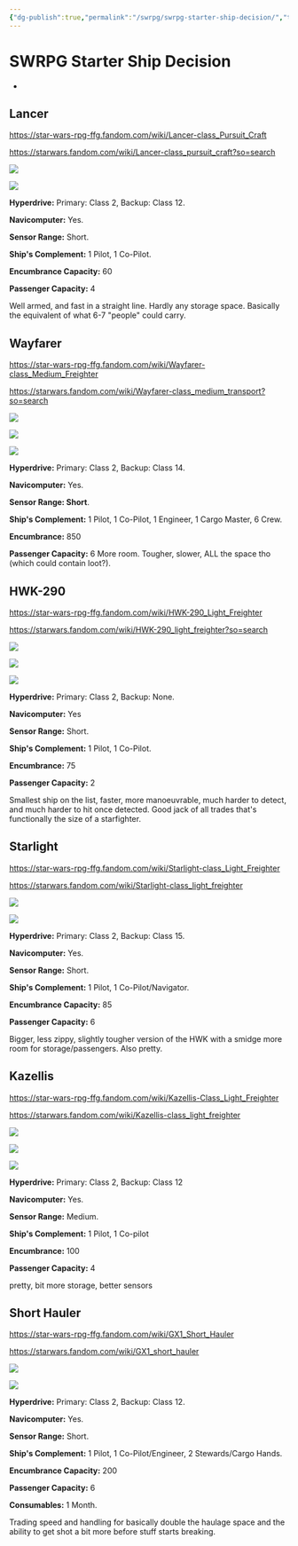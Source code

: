 ```yaml
---
{"dg-publish":true,"permalink":"/swrpg/swrpg-starter-ship-decision/","title":"SWRPG Starter Ship Decision","created":"2023-11-14T06:21:33.303+00:00","updated":"2025-02-25T21:43:27.562+00:00"}
---
```



# SWRPG Starter Ship Decision

+

## Lancer

https://star-wars-rpg-ffg.fandom.com/wiki/Lancer-class_Pursuit_Craft

https://starwars.fandom.com/wiki/Lancer-class_pursuit_craft?so=search

![](https://i.pinimg.com/originals/01/4d/bb/014dbb475f96b15c2e947c7ae213ee41.jpg)

![](Pasted%20image%2020231114062314%201.png)

**Hyperdrive:** Primary: Class 2, Backup: Class 12.

**Navicomputer:** Yes.

**Sensor Range:** Short.

**Ship's Complement:** 1 Pilot, 1 Co-Pilot.

**Encumbrance Capacity:** 60

**Passenger Capacity:** 4

Well armed, and fast in a straight line. Hardly any storage space. Basically the equivalent of what 6-7 "people" could carry. 

## Wayfarer

https://star-wars-rpg-ffg.fandom.com/wiki/Wayfarer-class_Medium_Freighter

https://starwars.fandom.com/wiki/Wayfarer-class_medium_transport?so=search

![](http://adampdevil.pbworks.com/f/1234476887/wayfarer_1.jpg)

![](https://vignette.wikia.nocookie.net/swse/images/e/e0/Wayfarer-Class_Medium_Transport_2.jpg/revision/latest?cb=20180601012314)

![](Pasted%20image%2020231114062810%201.png)

**Hyperdrive:** Primary: Class 2, Backup: Class 14.

**Navicomputer:** Yes.

**Sensor Range: Short**. 

**Ship's Complement:** 1 Pilot, 1 Co-Pilot, 1 Engineer, 1 Cargo Master, 6 Crew.

**Encumbrance:** 850

**Passenger Capacity:** 6
More room. Tougher, slower, ALL the space tho (which could contain loot?). 

## HWK-290

https://star-wars-rpg-ffg.fandom.com/wiki/HWK-290_Light_Freighter

https://starwars.fandom.com/wiki/HWK-290_light_freighter?so=search

![](https://static.wikia.nocookie.net/starwars/images/4/49/KananJarrus-SWZ85.png/revision/latest?cb=20210304030007)

![](https://images-wixmp-ed30a86b8c4ca887773594c2.wixmp.com/f/e5953ce0-4094-4796-aec9-790dcd94e846/d90kstc-0571d116-a685-4549-8277-f91692a39561.jpg/v1/fill/w_1024,h_663,q_75,strp/hwk_290_light_freighter_deck_plan_by_edisoncreative_d90kstc-fullview.jpg?token=eyJ0eXAiOiJKV1QiLCJhbGciOiJIUzI1NiJ9.eyJzdWIiOiJ1cm46YXBwOjdlMGQxODg5ODIyNjQzNzNhNWYwZDQxNWVhMGQyNmUwIiwiaXNzIjoidXJuOmFwcDo3ZTBkMTg4OTgyMjY0MzczYTVmMGQ0MTVlYTBkMjZlMCIsIm9iaiI6W1t7ImhlaWdodCI6Ijw9NjYzIiwicGF0aCI6IlwvZlwvZTU5NTNjZTAtNDA5NC00Nzk2LWFlYzktNzkwZGNkOTRlODQ2XC9kOTBrc3RjLTA1NzFkMTE2LWE2ODUtNDU0OS04Mjc3LWY5MTY5MmEzOTU2MS5qcGciLCJ3aWR0aCI6Ijw9MTAyNCJ9XV0sImF1ZCI6WyJ1cm46c2VydmljZTppbWFnZS5vcGVyYXRpb25zIl19.r7qiPvYyUEBBQjhEfieHK6NW9OYPSvTwbmsK3qRysZw)

![](Pasted%20image%2020231114063744%201.png)

**Hyperdrive:** Primary: Class 2, Backup: None.

**Navicomputer:** Yes

**Sensor Range:** Short.

**Ship's Complement:** 1 Pilot, 1 Co-Pilot.

**Encumbrance:** 75

**Passenger Capacity:** 2

Smallest ship on the list, faster, more manoeuvrable, much harder to detect, and much harder to hit once detected. Good jack of all trades that's functionally the size of a starfighter.

## Starlight

https://star-wars-rpg-ffg.fandom.com/wiki/Starlight-class_Light_Freighter

https://starwars.fandom.com/wiki/Starlight-class_light_freighter

![](https://i.pinimg.com/originals/96/14/d5/9614d59af0b7596385f1d7d26bdcd0a3.jpg)

![](Pasted%20image%2020231114063131%201.png)

**Hyperdrive:** Primary: Class 2, Backup: Class 15.

**Navicomputer:** Yes.

**Sensor Range:** Short.

**Ship's Complement:** 1 Pilot, 1 Co-Pilot/Navigator.

**Encumbrance Capacity:** 85

**Passenger Capacity:** 6

 Bigger, less zippy, slightly tougher version of the HWK with a smidge more room for storage/passengers. Also pretty. 

## Kazellis

https://star-wars-rpg-ffg.fandom.com/wiki/Kazellis-Class_Light_Freighter

https://starwars.fandom.com/wiki/Kazellis-class_light_freighter

![](https://vignette.wikia.nocookie.net/swse/images/3/3e/Kazellis-Class_Light_Freighter.jpg/revision/latest?cb=20200223205952)

![](https://images-wixmp-ed30a86b8c4ca887773594c2.wixmp.com/f/94d2e4c5-d3aa-40bc-85f0-53b4202a91bc/dfeap0k-1f1feb4c-ab8e-4867-8e5a-4cee0d0803a7.png/v1/fill/w_1125,h_711,q_70,strp/kazellis_class_light_freighter_by_kairoland_dfeap0k-pre.jpg?token=eyJ0eXAiOiJKV1QiLCJhbGciOiJIUzI1NiJ9.eyJzdWIiOiJ1cm46YXBwOjdlMGQxODg5ODIyNjQzNzNhNWYwZDQxNWVhMGQyNmUwIiwiaXNzIjoidXJuOmFwcDo3ZTBkMTg4OTgyMjY0MzczYTVmMGQ0MTVlYTBkMjZlMCIsIm9iaiI6W1t7ImhlaWdodCI6Ijw9ODA5IiwicGF0aCI6IlwvZlwvOTRkMmU0YzUtZDNhYS00MGJjLTg1ZjAtNTNiNDIwMmE5MWJjXC9kZmVhcDBrLTFmMWZlYjRjLWFiOGUtNDg2Ny04ZTVhLTRjZWUwZDA4MDNhNy5wbmciLCJ3aWR0aCI6Ijw9MTI4MCJ9XV0sImF1ZCI6WyJ1cm46c2VydmljZTppbWFnZS5vcGVyYXRpb25zIl19.wyXlKo7od9O_FANF3XnMDKRWmM24UBmE9hRkPG6u1Ak)

![](Pasted%20image%2020231114064537%201.png)

**Hyperdrive:** Primary: Class 2, Backup: Class 12

**Navicomputer:** Yes.

**Sensor Range:** Medium.

**Ship's Complement:** 1 Pilot, 1 Co-pilot

**Encumbrance:** 100

**Passenger Capacity:** 4

pretty, bit more storage, better sensors

## Short Hauler

https://star-wars-rpg-ffg.fandom.com/wiki/GX1_Short_Hauler

https://starwars.fandom.com/wiki/GX1_short_hauler

![](https://i.pinimg.com/originals/d4/99/0b/d4990bcd49829d67081863182b13af18.png)

![](Pasted%20image%2020231114064811%201.png)

**Hyperdrive:** Primary: Class 2, Backup: Class 12.

**Navicomputer:** Yes.

**Sensor Range:** Short.

**Ship's Complement:** 1 Pilot, 1 Co-Pilot/Engineer, 2 Stewards/Cargo Hands.

**Encumbrance Capacity:** 200

**Passenger Capacity:** 6

**Consumables:** 1 Month.

Trading speed and handling for basically double the haulage space and the ability to get shot a bit more before stuff starts breaking. 
